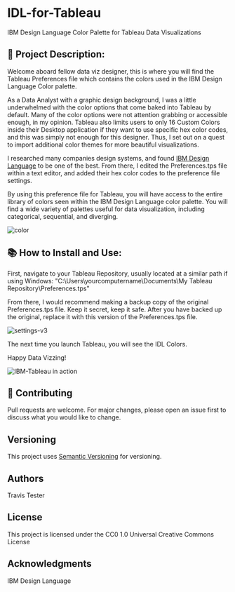# IDL-for-Tableau
IBM Design Language Color Palette for Tableau Data Visualizations

## 📝 Project Description:

Welcome aboard fellow data viz designer, this is where you will find the Tableau Preferences file which contains the colors used in the IBM Design Language Color palette.

As a Data Analyst with a graphic design background, I was a little underwhelmed with the color options that come baked into Tableau by default. Many of the color options were not attention grabbing or accessible enough, in my opinion. Tableau also limits users to only 16 Custom Colors inside their Desktop application if they want to use specific hex color codes, and this was simply not enough for this designer. Thus, I set out on a quest to import additional color themes for more beautiful visualizations.

I researched many companies design systems, and found [IBM Design Language](https://www.ibm.com/design/language/color) to be one of the best. From there, I edited the Preferences.tps file within a text editor, and added their hex color codes to the preference file settings.

By using this preference file for Tableau, you will have access to the entire library of colors seen within the IBM Design Language color palette. You will find a wide variety of palettes useful for data visualization, including categorical, sequential, and diverging. 

![color](https://user-images.githubusercontent.com/88358061/194197991-6a6bf0e8-e7d3-4dee-83e4-178cc162871c.png)

## 📚 How to Install and Use: 

First, navigate to your Tableau Repository, usually located at a similar path if using Windows: 
"C:\Users\yourcomputername\Documents\My Tableau Repository\Preferences.tps"


From there, I would recommend making a backup copy of the original Preferences.tps file. Keep it secret, keep it safe. After you have backed up the original, replace it with this version of the Preferences.tps file.

![settings-v3](https://user-images.githubusercontent.com/88358061/194199371-fd5709aa-728c-4378-a52d-c015b5db434d.png)


The next time you launch Tableau, you will see the IDL Colors.

Happy Data Vizzing!

![IBM-Tableau in action](https://user-images.githubusercontent.com/88358061/194198386-e6a035bd-301c-4dde-84f8-f485a66689e2.png)

## 🌟 Contributing
Pull requests are welcome. For major changes, please open an issue first to discuss what you would like to change.

## Versioning

This project uses [Semantic Versioning](https://semver.org/) for versioning.

## Authors

Travis Tester

## License

This project is licensed under the CC0 1.0 Universal Creative Commons License

## Acknowledgments

IBM Design Language

